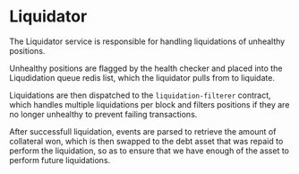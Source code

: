 # Liquidator

The Liquidator service is responsible for handling liquidations of unhealthy positions.

Unhealthy positions are flagged by the health checker and placed into the Liqudidation queue redis list,
which the liquidator pulls from to liquidate.

Liquidations are then dispatched to the `liquidation-filterer` contract, which handles multiple liquidations 
per block and filters positions if they are no longer unhealthy to prevent failing transactions.

After successfull liquidation, events are parsed to retrieve the amount of collateral won, which is then
swapped to the debt asset that was repaid to perform the liquidation, so as to ensure that we have 
enough of the asset to perform future liquidations.

